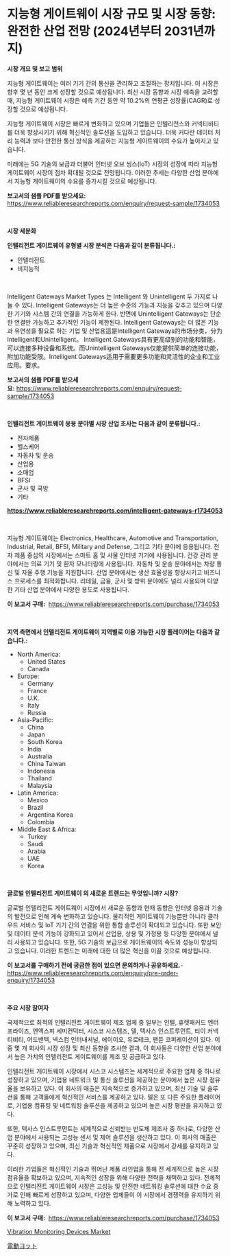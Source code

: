 <p><h1>지능형 게이트웨이 시장 규모 및 시장 동향: 완전한 산업 전망 (2024년부터 2031년까지)</h1></p><p><strong>시장 개요 및 보고 범위</strong></p>
<p><p>지능형 게이트웨이는 여러 기기 간의 통신을 관리하고 조절하는 장치입니다. 이 시장은 향후 몇 년 동안 크게 성장할 것으로 예상됩니다. 최신 시장 동향과 시장 예측을 고려할 때, 지능형 게이트웨이 시장은 예측 기간 동안 약 10.2%의 연평균 성장률(CAGR)로 성장할 것으로 예상됩니다.</p><p>지능형 게이트웨이 시장은 빠르게 변화하고 있으며 기업들은 인텔리전스와 커넥티비티를 더욱 향상시키기 위해 혁신적인 솔루션을 도입하고 있습니다. 더욱 커다란 데이터 처리 능력과 보다 안전한 통신 방식을 제공하는 지능형 게이트웨이의 수요가 높아지고 있습니다.</p><p>미래에는 5G 기술의 보급과 더불어 인터넷 오브 씽스(IoT) 시장의 성장에 따라 지능형 게이트웨이 시장이 점차 확대될 것으로 전망됩니다. 이러한 추세는 다양한 산업 분야에서 지능형 게이트웨이의 수요를 증가시킬 것으로 예상됩니다.</p></p>
<p><strong>보고서의 샘플 PDF를 받으세요:</strong> <a href="https://www.reliableresearchreports.com/enquiry/request-sample/1734053">https://www.reliableresearchreports.com/enquiry/request-sample/1734053</a></p>
<p>&nbsp;</p>
<p><strong>시장 세분화</strong></p>
<p><strong>인텔리전트 게이트웨이 유형별 시장 분석은 다음과 같이 분류됩니다.:</strong></p>
<p><ul><li>인텔리전트</li><li>비지능적</li></ul></p>
<p>&nbsp;</p>
<p><p>Intelligent Gateways Market Types 는 Intelligent 와 Unintelligent 두 가지로 나눌 수 있다. Intelligent Gateways는 더 높은 수준의 기능과 지능을 갖추고 있으며 다양한 기기와 시스템 간의 연결을 가능하게 한다. 반면에 Unintelligent Gateways는 단순한 연결만 가능하고 추가적인 기능이 제한된다. Intelligent Gateways는 더 많은 기능과 유연성을 필요로 하는 기업 및 산업용這是Intelligent Gateways的市场分类，分为Intelligent和Unintelligent。 Intelligent Gateways具有更高级别的功能和智能，可以连接多种设备和系统。而Unintelligent Gateways仅能提供简单的连接功能，附加功能受限。Intelligent Gateways适用于需要更多功能和灵活性的企业和工业应用。要求。</p></p>
<p><strong>보고서의 샘플 PDF를 받으세요:</strong>&nbsp;<a href="https://www.reliableresearchreports.com/enquiry/request-sample/1734053">https://www.reliableresearchreports.com/enquiry/request-sample/1734053</a></p>
<p>&nbsp;</p>
<p><strong> 인텔리전트 게이트웨이 응용 분야별 시장 산업 조사는 다음과 같이 분류됩니다.:</strong></p>
<p><ul><li>전자제품</li><li>헬스케어</li><li>자동차 및 운송</li><li>산업용</li><li>소매업</li><li>BFSI</li><li>군사 및 국방</li><li>기타</li></ul></p>
<p><strong><a href="https://www.reliableresearchreports.com/intelligent-gateways-r1734053">https://www.reliableresearchreports.com/intelligent-gateways-r1734053</a></strong></p>
<p>&nbsp;</p>
<p><p>지능형 게이트웨이는 Electronics, Healthcare, Automotive and Transportation, Industrial, Retail, BFSI, Military and Defense, 그리고 기타 분야에 응용됩니다. 전자 제품 중심의 시장에서는 스마트 홈 및 사물 인터넷 기기에 사용됩니다. 건강 관리 분야에서는 의료 기기 및 환자 모니터링에 사용됩니다. 자동차 및 운송 분야에서는 차량 통신 및 자율 주행 기능을 지원합니다. 산업 분야에서는 생산 효율성을 향상시키고 비즈니스 프로세스를 최적화합니다. 리테일, 금융, 군사 및 방위 분야에도 널리 사용되며 다양한 기타 산업 분야에서 다양한 용도로 사용됩니다.</p></p>
<p><strong>이 보고서 구매:</strong>&nbsp; <a href="https://www.reliableresearchreports.com/purchase/1734053">https://www.reliableresearchreports.com/purchase/1734053</a></p>
<p>&nbsp;</p>
<p><strong>지역 측면에서 인텔리전트 게이트웨이 지역별로 이용 가능한 시장 플레이어는 다음과 같습니다.:</strong></p>
<p><ul>
    <li>
        North America:
        <ul>
            <li>United States</li>
            <li>Canada</li>
        </ul>
    </li>
    <li>
        Europe:
        <ul>
            <li>Germany</li>
            <li>France</li>
            <li>U.K.</li>
            <li>Italy</li>
            <li>Russia</li>
        </ul>
    </li>
    <li>
        Asia-Pacific:
        <ul>
            <li>China</li>
            <li>Japan</li>
            <li>South Korea</li>
            <li>India</li>
            <li>Australia</li>
            <li>China Taiwan</li>
            <li>Indonesia</li>
            <li>Thailand</li>
            <li>Malaysia</li>
        </ul>
    </li>
    <li>
        Latin America:
        <ul>
            <li>Mexico</li>
            <li>Brazil</li>
            <li>Argentina Korea</li>
            <li>Colombia</li>
        </ul>
    </li>
    <li>
        Middle East & Africa:
        <ul>
            <li>Turkey</li>
            <li>Saudi</li>
            <li>Arabia</li>
            <li>UAE</li>
            <li>Korea</li>
        </ul>
    </li>
    </ul></p>
<p>&nbsp;</p>
<p><strong>글로벌 인텔리전트 게이트웨이 의 새로운 트렌드는 무엇입니까? 시장?</strong></p>
<p><p>글로벌 인텔리전트 게이트웨이 시장에서 새로운 동향과 현재 동향은 인터넷 응용과 기술의 발전으로 인해 계속 변화하고 있습니다. 물리적인 게이트웨이 기능뿐만 아니라 클라우드 서비스 및 IoT 기기 간의 연결을 위한 통합 솔루션이 확대되고 있습니다. 또한 보안 및 데이터 분석 기능이 강화되고 있어서 산업용, 상용 및 가정용 등 다양한 분야에서 널리 사용되고 있습니다. 또한, 5G 기술의 보급으로 게이트웨이의 속도와 성능이 향상되고 있습니다. 이러한 트렌드는 미래에 대한 더 많은 혁신을 이끌 것으로 예상됩니다.</p></p>
<p><strong>이 보고서를 구매하기 전에 궁금한 점이 있으면 문의하거나 공유하세요.</strong>- <a href="https://www.reliableresearchreports.com/enquiry/pre-order-enquiry/1734053">https://www.reliableresearchreports.com/enquiry/pre-order-enquiry/1734053</a></p>
<p>&nbsp;</p>
<p><strong>주요 시장 참여자</strong></p>
<p><p>국제적으로 최적의 인텔리전트 게이트웨이 제조 업체 중 일부는 인텔, 휴렛패커드 엔터프라이즈, 엔엑스피 세미컨덕터, 시스코 시스템즈, 델, 텍사스 인스트루먼트, 티이 커넥티비티, 어드밴텍, 넥스컴 인터내셔널, 에이이오, 유로테크, 팬듣 코퍼레이션이 있다. 이 중 몇 개 회사의 시장 성장 및 최신 동향을 조사한 결과, 이 회사들은 다양한 산업 분야에서 높은 가치의 인텔리전트 게이트웨이를 제조 및 공급하고 있다.</p><p>인텔리전트 게이트웨이 시장에서 시스코 시스템즈는 세계적으로 주요한 업체 중 하나로 성장하고 있으며, 기업용 네트워크 및 통신 솔루션을 제공하는 분야에서 높은 시장 점유율을 보유하고 있다. 이 회사의 매출은 지속적으로 증가하고 있으며, 최신 기술 및 솔루션을 통해 고객들에게 혁신적인 서비스를 제공하고 있다. 델은 또 다른 주요한 플레이어로, 기업용 컴퓨팅 및 네트워킹 솔루션을 제공하고 있으며 높은 시장 평판을 유지하고 있다.</p><p>또한, 텍사스 인스트루먼트는 세계적으로 신뢰받는 반도체 제조사 중 하나로, 다양한 산업 분야에서 사용되는 고성능 센서 및 제어 솔루션을 생산하고 있다. 이 회사의 매출은 꾸준히 성장하고 있으며, 최신 기술과 혁신적인 제품으로 시장에서 강세를 유지하고 있다.</p><p>이러한 기업들은 혁신적인 기술과 뛰어난 제품 라인업을 통해 전 세계적으로 높은 시장 점유율을 확보하고 있으며, 지속적인 성장을 위해 다양한 전략을 채택하고 있다. 전체적으로 인텔리전트 게이트웨이 시장은 고성능 및 안전한 네트워킹 솔루션에 대한 수요 증가로 인해 빠르게 성장하고 있으며, 다양한 업체들이 이 시장에서 경쟁력을 유지하기 위해 노력하고 있다.</p></p>
<p><strong>이 보고서 구매:</strong>&nbsp;&nbsp;<a href="https://www.reliableresearchreports.com/purchase/1734053">https://www.reliableresearchreports.com/purchase/1734053</a></p>
<p><p><a href="https://github.com/GroverBarry/Market-Research-Report-List-4/blob/main/vibration-monitoring-devices-market.md">Vibration Monitoring Devices Market</a></p><p><a href="https://github.com/ppmazlotr77499/Market-Research-Report-List-1/blob/main/985941728515.md">電動ヨット</a></p></p>
